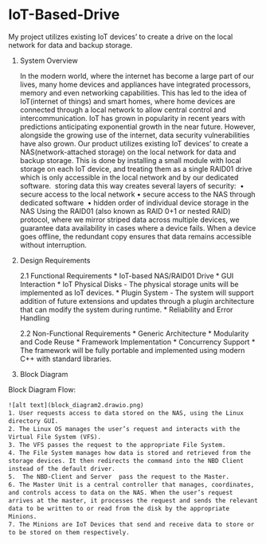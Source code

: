 # IoT-Based-Drive
My project utilizes existing IoT devices’ to create a drive on the local network for data and backup storage. 

1. System Overview

    In the modern world, where the internet has become a large part of our lives, many home devices and appliances have integrated processors, memory and even networking capabilities. This has led to the idea of IoT(internet of things) and smart homes, where home devices are connected through a local network to allow central control and intercommunication.
    IoT has grown in popularity in recent years with predictions anticipating exponential growth in the near future. However, alongside the growing use of the internet, data security vulnerabilities have also grown.
    Our product utilizes existing IoT devices’ to create a NAS(network-attached storage) on the local network for data and backup storage. This is done by installing a small module with local storage on each IoT device, and treating them as a single RAID01 drive which is only accessible in the local network and by our dedicated software. 
    storing data this way creates several layers of security: 
        • secure access to the local network
        • secure access to the NAS through dedicated software 
        • hidden order of individual device storage in the NAS
    Using the RAID01 (also known as RAID 0+1 or nested RAID) protocol, where we mirror striped data across multiple devices, we guarantee data availability in cases where a device fails. When a device goes offline, the redundant copy ensures that data remains accessible without interruption.


2. Design Requirements

    2.1 Functional Requirements
        * IoT-based NAS/RAID01 Drive
        * GUI Interaction
        * IoT Physical Disks - The physical storage units will be implemented as IoT devices.
        * Plugin System - The system will support addition of future extensions and updates through a plugin architecture that can modify the system during runtime.
        * Reliability and Error Handling

    2.2 Non-Functional Requirements
        * Generic Architecture
        * Modularity and Code Reuse
        * Framework Implementation
        * Concurrency Support
        * The framework will be fully portable and implemented using modern C++ with standard libraries.



3. Block Diagram


Block Diagram Flow: 

    ![alt text](block_diagram2.drawio.png)
    1. User requests access to data stored on the NAS, using the Linux directory GUI.
    2. The Linux OS manages the user’s request and interacts with the Virtual File System (VFS).
    3. The VFS passes the request to the appropriate File System.
    4. The File System manages how data is stored and retrieved from the storage devices. It then redirects the command into the NBD Client instead of the default driver. 
    5.  The NBD-Client and Server  pass the request to the Master. 
    6. The Master Unit is a central controller that manages, coordinates, and controls access to data on the NAS. When the user’s request arrives at the master, it processes the request and sends the relevant data to be written to or read from the disk by the appropriate Minions.
    7. The Minions are IoT Devices that send and receive data to store or to be stored on them respectively. 

